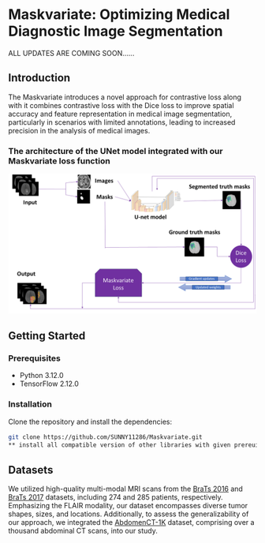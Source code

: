 # Maskvariate: Optimizing Medical Diagnostic Image Segmentation

ALL UPDATES ARE COMING SOON......

## Introduction
The Maskvariate introduces a novel approach for contrastive loss along with it combines contrastive loss with the Dice loss to improve spatial accuracy and feature representation in medical image segmentation, particularly in scenarios with limited annotations, leading to increased precision in the analysis of medical images.

### The architecture of the UNet model integrated with our Maskvariate loss function
<img src="https://github.com/SUNNY11286/Maskvariate/blob/main/UnetD2.png" alt="Flowchart" />

## Getting Started

### Prerequisites
- Python 3.12.0
- TensorFlow 2.12.0

### Installation
Clone the repository and install the dependencies:

```bash
git clone https://github.com/SUNNY11286/Maskvariate.git
** install all compatible version of other libraries with given prereuisites
```

## Datasets

We utilized high-quality multi-modal MRI scans from the [BraTs 2016](https://www.smir.ch/BRATS/Start2016) and [BraTs 2017](https://www.med.upenn.edu/sbia/brats2017/data.html) datasets, including 274 and 285 patients, respectively. Emphasizing the FLAIR modality, our dataset encompasses diverse tumor shapes, sizes, and locations. Additionally, to assess the generalizability of our approach, we integrated the [AbdomenCT-1K](https://github.com/JunMa11/AbdomenCT-1K) dataset, comprising over a thousand abdominal CT scans, into our study.

